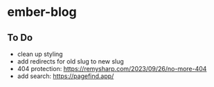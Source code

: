 # ember-blog

## To Do

- clean up styling
- add redirects for old slug to new slug
- 404 protection: https://remysharp.com/2023/09/26/no-more-404
- add search: https://pagefind.app/
